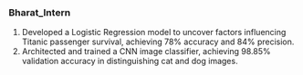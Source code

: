### Bharat_Intern

1. Developed a Logistic Regression model to uncover factors influencing Titanic passenger survival, achieving 78% accuracy and 84% precision.
2. Architected and trained a CNN image classifier, achieving 98.85% validation accuracy in distinguishing cat and dog images.
